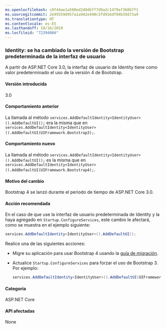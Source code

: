 ```yaml
---
ms.openlocfilehash: c8f44ae1a500ed240dbff7d9a2c1479af368b7f1
ms.sourcegitcommit: 2e95559d957a1a942e490c5fd916df04b39d73a9
ms.translationtype: HT
ms.contentlocale: es-ES
ms.lasthandoff: 10/16/2019
ms.locfileid: "72394066"
---
```

### <a name="identity-default-bootstrap-version-of-ui-changed"></a>Identity: se ha cambiado la versión de Bootstrap predeterminada de la interfaz de usuario

A partir de ASP.NET Core 3.0, la interfaz de usuario de Identity tiene como valor predeterminado el uso de la versión 4 de Bootstrap.

#### <a name="version-introduced"></a>Versión introducida

3.0

#### <a name="old-behavior"></a>Comportamiento anterior

La llamada al método `services.AddDefaultIdentity<IdentityUser>().AddDefaultUI();` era la misma que en `services.AddDefaultIdentity<IdentityUser>().AddDefaultUI(UIFramework.Bootstrap3);`.

#### <a name="new-behavior"></a>Comportamiento nuevo

La llamada al método `services.AddDefaultIdentity<IdentityUser>().AddDefaultUI();` es la misma que en `services.AddDefaultIdentity<IdentityUser>().AddDefaultUI(UIFramework.Bootstrap4);`.

#### <a name="reason-for-change"></a>Motivo del cambio

Bootstrap 4 se lanzó durante el periodo de tiempo de ASP.NET Core 3.0.

#### <a name="recommended-action"></a>Acción recomendada

En el caso de que use la interfaz de usuario predeterminada de Identity y la haya agregado en `Startup.ConfigureServices`, este cambio le afectará, como se muestra en el ejemplo siguiente:

```csharp
services.AddDefaultIdentity<IdentityUser>().AddDefaultUI();
```

Realice una de las siguientes acciones:

- Migre su aplicación para usar Bootstrap 4 usando la [guía de migración](https://getbootstrap.com/docs/4.0/migration).
- Actualice `Startup.ConfigureServices` para forzar el uso de Bootstrap 3. Por ejemplo:

    ```csharp
    services.AddDefaultIdentity<IdentityUser>().AddDefaultUI(UIFramework.Bootstrap3);
    ```

#### <a name="category"></a>Categoría

ASP.NET Core

#### <a name="affected-apis"></a>API afectadas

None

<!-- 

#### Affected APIs

Not detectable via API analysis

-->
